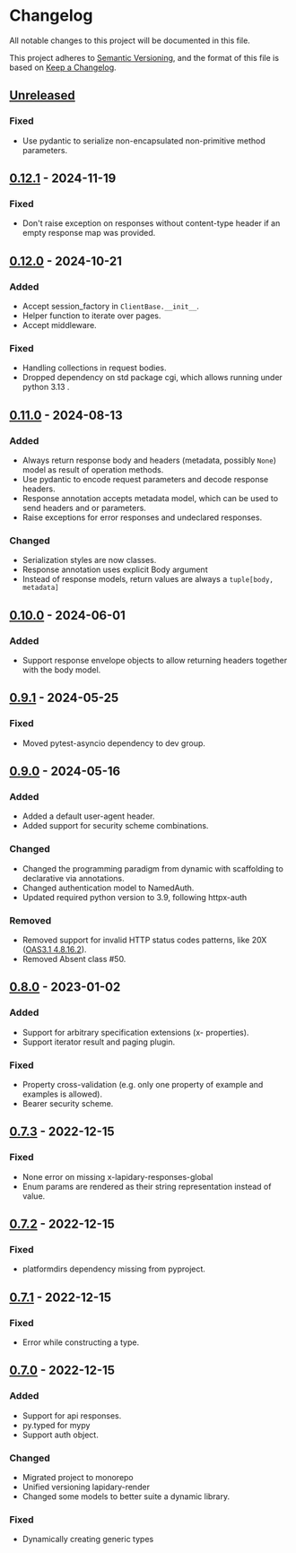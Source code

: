 # Changelog

All notable changes to this project will be documented in this file.

This project adheres to [Semantic Versioning](https://semver.org/spec/v2.0.0.html),
and the format of this file is based on [Keep a Changelog](https://keepachangelog.com/en/1.0.0/).

## [Unreleased]

### Fixed

- Use pydantic to serialize non-encapsulated non-primitive method parameters.


## [0.12.1] - 2024-11-19

### Fixed

- Don't raise exception on responses without content-type header if an empty response map was provided.


## [0.12.0] - 2024-10-21

### Added
- Accept session_factory in `ClientBase.__init__`.
- Helper function to iterate over pages.
- Accept middleware.

### Fixed
- Handling collections in request bodies.
- Dropped dependency on std package cgi, which allows running under python 3.13 .


## [0.11.0] - 2024-08-13

### Added

- Always return response body and headers (metadata, possibly `None`) model as result of operation methods.
- Use pydantic to encode request parameters and decode response headers.
- Response annotation accepts metadata model, which can be used to send headers and or parameters.
- Raise exceptions for error responses and undeclared responses.

### Changed

- Serialization styles are now classes.
- Response annotation uses explicit Body argument
- Instead of response models, return values are always a `tuple[body, metadata]`


## [0.10.0] - 2024-06-01
### Added
- Support response envelope objects to allow returning headers together with the body model.


## [0.9.1] - 2024-05-25
### Fixed
- Moved pytest-asyncio dependency to dev group.


## [0.9.0] - 2024-05-16
### Added
- Added a default user-agent header.
- Added support for security scheme combinations.

### Changed
- Changed the programming paradigm from dynamic with scaffolding to declarative via annotations.
- Changed authentication model to NamedAuth.
- Updated required python version to 3.9, following httpx-auth

### Removed
- Removed support for invalid HTTP status codes patterns, like 20X ([OAS3.1 4.8.16.2](https://spec.openapis.org/oas/v3.1.0#patterned-fields-0)).
- Removed Absent class #50.


## [0.8.0](https://github.com/python-lapidary/lapidary/releases/tag/v0.8.0) - 2023-01-02
### Added
- Support for arbitrary specification extensions (x- properties).
- Support iterator result and paging plugin.

### Fixed
- Property cross-validation (e.g. only one property of example and examples is allowed).
- Bearer security scheme.


## [0.7.3](https://github.com/python-lapidary/lapidary/releases/tag/v0.7.3) - 2022-12-15
### Fixed
- None error on missing x-lapidary-responses-global
- Enum params are rendered as their string representation instead of value.


## [0.7.2](https://github.com/python-lapidary/lapidary/releases/tag/v0.7.2) - 2022-12-15
### Fixed
- platformdirs dependency missing from pyproject.


## [0.7.1](https://github.com/python-lapidary/lapidary/releases/tag/v0.7.1) - 2022-12-15
### Fixed
- Error while constructing a type.


## [0.7.0](https://github.com/python-lapidary/lapidary/releases/tag/v0.7.0) - 2022-12-15
### Added
- Support for api responses.
- py.typed for mypy
- Support auth object.

### Changed
- Migrated project to monorepo
- Unified versioning lapidary-render
- Changed some models to better suite a dynamic library.

### Fixed
- Dynamically creating generic types

[unreleased]: https://github.com/python-lapidary/lapidary/compare/v0.12.1...HEAD
[0.12.1]: https://github.com/python-lapidary/lapidary/compare/v0.12.0...v0.12.1
[0.12.0]: https://github.com/python-lapidary/lapidary/compare/v0.11.0...v0.12.0
[0.11.0]: https://github.com/python-lapidary/lapidary/compare/v0.10.0...v0.11.0
[0.10.0]: https://github.com/python-lapidary/lapidary/compare/v0.9.1...v0.10.0
[0.9.1]: https://github.com/python-lapidary/lapidary/compare/v0.9.0...v0.9.1
[0.9.0]: https://github.com/python-lapidary/lapidary/compare/v0.8.0...v0.9.0
